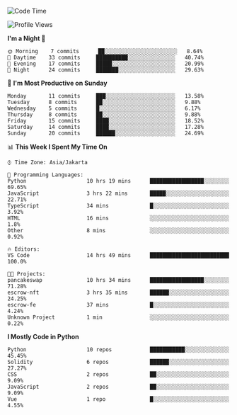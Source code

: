 <!--START_SECTION:waka-->
![Code Time](http://img.shields.io/badge/Code%20Time-1%2C158%20hrs%202%20mins-blue)

![Profile Views](http://img.shields.io/badge/Profile%20Views-0-blue)

**I'm a Night 🦉** 

```text
🌞 Morning    7 commits      ██░░░░░░░░░░░░░░░░░░░░░░░   8.64% 
🌆 Daytime    33 commits     ██████████░░░░░░░░░░░░░░░   40.74% 
🌃 Evening    17 commits     █████░░░░░░░░░░░░░░░░░░░░   20.99% 
🌙 Night      24 commits     ███████░░░░░░░░░░░░░░░░░░   29.63%

```
📅 **I'm Most Productive on Sunday** 

```text
Monday       11 commits     ███░░░░░░░░░░░░░░░░░░░░░░   13.58% 
Tuesday      8 commits      ██░░░░░░░░░░░░░░░░░░░░░░░   9.88% 
Wednesday    5 commits      █░░░░░░░░░░░░░░░░░░░░░░░░   6.17% 
Thursday     8 commits      ██░░░░░░░░░░░░░░░░░░░░░░░   9.88% 
Friday       15 commits     ████░░░░░░░░░░░░░░░░░░░░░   18.52% 
Saturday     14 commits     ████░░░░░░░░░░░░░░░░░░░░░   17.28% 
Sunday       20 commits     ██████░░░░░░░░░░░░░░░░░░░   24.69%

```


📊 **This Week I Spent My Time On** 

```text
⌚︎ Time Zone: Asia/Jakarta

💬 Programming Languages: 
Python                   10 hrs 19 mins      █████████████████░░░░░░░░   69.65% 
JavaScript               3 hrs 22 mins       █████░░░░░░░░░░░░░░░░░░░░   22.71% 
TypeScript               34 mins             █░░░░░░░░░░░░░░░░░░░░░░░░   3.92% 
HTML                     16 mins             ░░░░░░░░░░░░░░░░░░░░░░░░░   1.8% 
Other                    8 mins              ░░░░░░░░░░░░░░░░░░░░░░░░░   0.92%

🔥 Editors: 
VS Code                  14 hrs 49 mins      █████████████████████████   100.0%

🐱‍💻 Projects: 
pancakeswap              10 hrs 34 mins      █████████████████░░░░░░░░   71.28% 
escrow-nft               3 hrs 35 mins       ██████░░░░░░░░░░░░░░░░░░░   24.25% 
escrow-fe                37 mins             █░░░░░░░░░░░░░░░░░░░░░░░░   4.24% 
Unknown Project          1 min               ░░░░░░░░░░░░░░░░░░░░░░░░░   0.22%

```

**I Mostly Code in Python** 

```text
Python                   10 repos            ███████████░░░░░░░░░░░░░░   45.45% 
Solidity                 6 repos             ██████░░░░░░░░░░░░░░░░░░░   27.27% 
CSS                      2 repos             ██░░░░░░░░░░░░░░░░░░░░░░░   9.09% 
JavaScript               2 repos             ██░░░░░░░░░░░░░░░░░░░░░░░   9.09% 
Vue                      1 repo              █░░░░░░░░░░░░░░░░░░░░░░░░   4.55%

```



<!--END_SECTION:waka-->
